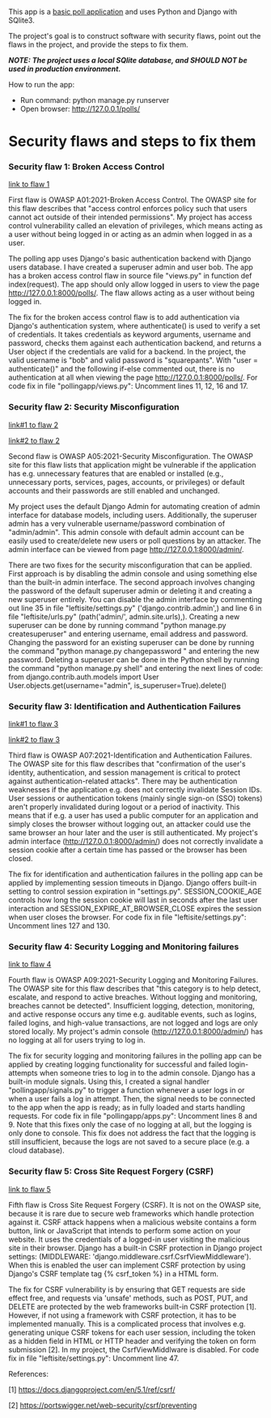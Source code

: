 This app is a [basic poll application](https://docs.djangoproject.com/en/5.1/intro/tutorial01/) and uses Python and Django with SQlite3.

The project's goal is to construct software with security flaws, point out the flaws in the project, and provide the steps to fix them.

***NOTE: The project uses a local SQlite database, and SHOULD NOT be used in production environment.***

How to run the app: 
- Run command: python manage.py runserver
- Open browser: http://127.0.0.1/polls/

# Security flaws and steps to fix them

### Security flaw 1: Broken Access Control
[link to flaw 1](https://github.com/leftidev/django-polling-app/blob/65fbb9a125008a55220ab8da0302dbf14d7d859f/pollingapp/views.py#L11)

First flaw is OWASP A01:2021-Broken Access Control. The OWASP site for this flaw describes that "access control enforces policy such that users cannot act outside of their intended permissions". My project has access control vulnerability called an elevation of privileges, which means acting as a user without being logged in or acting as an admin when logged in as a user.

The polling app uses Django's basic authentication backend with Django users database. I have created a superuser admin and user bob. The app has a broken access control flaw in source file "views.py" in function def index(request). The app should only allow logged in users to view the page http://127.0.0.1:8000/polls/. The flaw allows acting as a user without being logged in. 

The fix for the broken access control flaw is to add authentication via Django's authentication system, where authenticate() is used to verify a set of credentials. It takes credentials as keyword arguments, username and password, checks them against each authentication backend, and returns a User object if the credentials are valid for a backend. In the project, the valid username is "bob" and valid password is "squarepants". With "user = authenticate()" and the following if-else commented out, there is no authentication at all when viewing the page http://127.0.0.1:8000/polls/. For code fix in file "pollingapp/views.py": Uncomment lines 11, 12, 16 and 17.


### Security flaw 2: Security Misconfiguration
[link#1 to flaw 2](https://github.com/leftidev/django-polling-app/blob/9e81e9e563528180f56d428a91497a51e4ef1d17/leftisite/urls.py#L6)

[link#2 to flaw 2](https://github.com/leftidev/django-polling-app/blob/9e81e9e563528180f56d428a91497a51e4ef1d17/leftisite/settings.py#L35)

Second flaw is OWASP A05:2021-Security Misconfiguration. The OWASP site for this flaw lists that application might be vulnerable if the application has e.g. unnecessary features that are enabled or installed (e.g., unnecessary ports, services, pages, accounts, or privileges) or default accounts and their passwords are still enabled and unchanged.

My project uses the default Django Admin for automating creation of admin interface for database models, including users. Additionally, the superuser admin has a very vulnerable username/password combination of "admin/admin". This admin console with default admin account can be easily used to create/delete new users or poll questions by an attacker. The admin interface can be viewed from page http://127.0.0.1:8000/admin/.

There are two fixes for the security misconfiguration that can be applied. First approach is by disabling the admin console and using something else than the built-in admin interface. The second approach involves changing the password of the default superuser admin or deleting it and creating a new superuser entirely. You can disable the admin interface by commenting out line 35 in file "leftisite/settings.py" ('django.contrib.admin',) and line 6 in file "leftisite/urls.py" (path('admin/', admin.site.urls),). Creating a new superuser can be done by running command "python manage.py createsuperuser" and entering username, email address and password. Changing the password for an existing superuser can be done by running the command "python manage.py changepassword <superusername>" and entering the new password. Deleting a superuser can be done in the Python shell by running the command "python manage.py shell" and entering the next lines of code:
    from django.contrib.auth.models import User
    User.objects.get(username="admin", is_superuser=True).delete()


### Security flaw 3: Identification and Authentication Failures
[link#1 to flaw 3](https://github.com/leftidev/django-polling-app/blob/413712c0ffc8304d8af71134d6706ebca8f67cfc/leftisite/settings.py#L127)

[link#2 to flaw 3](https://github.com/leftidev/django-polling-app/blob/413712c0ffc8304d8af71134d6706ebca8f67cfc/leftisite/settings.py#L130)

Third flaw is OWASP A07:2021-Identification and Authentication Failures. The OWASP site for this flaw describes that "confirmation of the user's identity, authentication, and session management is critical to protect against authentication-related attacks". There may be authentication weaknesses if the application e.g. does not correctly invalidate Session IDs. User sessions or authentication tokens (mainly single sign-on (SSO) tokens) aren't properly invalidated during logout or a period of inactivity. This means that if e.g. a user has used a public computer for an application and simply closes the browser without logging out, an attacker could use the same browser an hour later and the user is still authenticated. My project's admin interface (http://127.0.0.1:8000/admin/) does not correctly invalidate a session cookie after a certain time has passed or the browser has been closed.

The fix for identification and authentication failures in the polling app can be applied by implementing session timeouts in Django. Django offers built-in setting to control session expiration in "settings.py". SESSION_COOKIE_AGE controls how long the session cookie will last in seconds after the last user interaction and SESSION_EXPIRE_AT_BROWSER_CLOSE expires the session when user closes the browser. For code fix in file "leftisite/settings.py": Uncomment lines 127 and 130.


### Security flaw 4: Security Logging and Monitoring failures
[link to flaw 4](https://github.com/leftidev/django-polling-app/blob/3e1ea6e34d2960a81fe934615021a2ed681f553c/pollingapp/apps.py#L8)

Fourth flaw is OWASP A09:2021-Security Logging and Monitoring Failures. The OWASP site for this flaw describes that "this category is to help detect, escalate, and respond to active breaches. Without logging and monitoring, breaches cannot be detected". Insufficient logging, detection, monitoring, and active response occurs any time e.g. auditable events, such as logins, failed logins, and high-value transactions, are not logged and logs are only stored locally. My project's admin console (http://127.0.0.1:8000/admin/) has no logging at all for users trying to log in.

The fix for security logging and monitoring failures in the polling app can be applied by creating logging functionality for successful and failed login-attempts when someone tries to log in to the admin console. Django has a built-in module signals. Using this, I created a signal handler "pollingapp/signals.py" to trigger a function whenever a user logs in or when a user fails a log in attempt. Then, the signal needs to be connected to the app when the app is ready; as in fully loaded and starts handling requests. For code fix in file "pollingapp/apps.py": Uncomment lines 8 and 9. Note that this fixes only the case of no logging at all, but the logging is only done to console. This fix does not address the fact that the logging is still insufficient, because the logs are not saved to a secure place (e.g. a cloud database).


### Security flaw 5: Cross Site Request Forgery (CSRF)
[link to flaw 5](https://github.com/leftidev/django-polling-app/blob/5ea057d3abb0e3732039094d80150babb4a8f133/leftisite/settings.py#L47)

Fifth flaw is Cross Site Request Forgery (CSRF). It is not on the OWASP site, because it is rare due to secure web frameworks which handle protection against it. CSRF attack happens when a malicious website contains a form button, link or JavaScript that intends to perform some action on your website. It uses the credentials of a logged-in user visiting the malicious site in their browser. Django has a built-in CSRF protection in Django project settings: (MIDDLEWARE: 'django.middleware.csrf.CsrfViewMiddleware'). When this is enabled the user can implement CSRF protection by using Django's CSRF template tag {% csrf_token %} in a HTML form.

The fix for CSRF vulnerability is by ensuring that GET requests are side effect free, and requests via 'unsafe' methods, such as POST, PUT, and DELETE are protected by the web frameworks built-in CSRF protection [1]. However, if not using a framework with CSRF protection, it has to be implemented manually. This is a complicated process that involves e.g. generating unique CSRF tokens for each user session, including the token as a hidden field in HTML or HTTP header and verifying the token on form submission [2]. In my project, the CsrfViewMiddlware is disabled. For code fix in file "leftisite/settings.py": Uncomment line 47.

References:

[1] https://docs.djangoproject.com/en/5.1/ref/csrf/

[2] https://portswigger.net/web-security/csrf/preventing